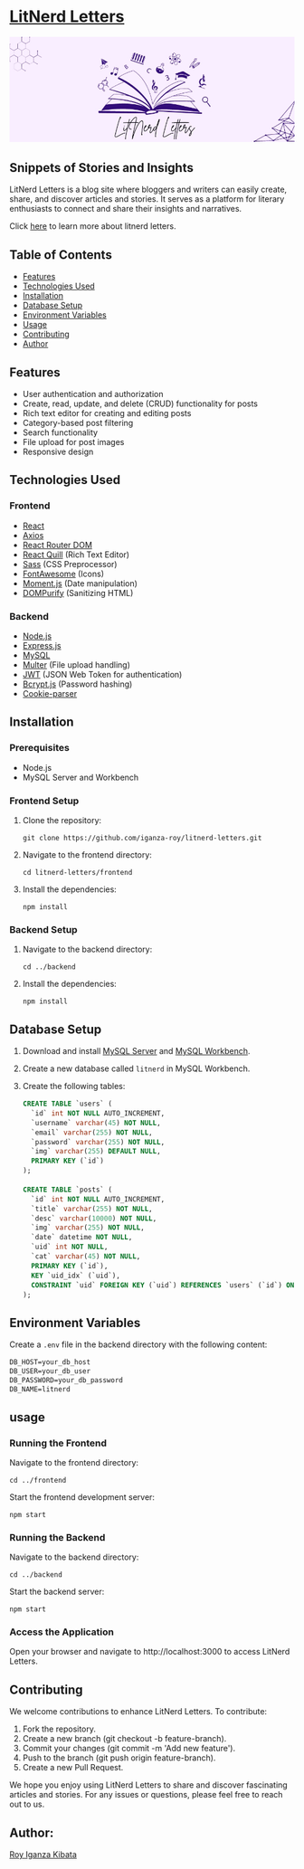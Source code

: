 # [LitNerd Letters](https://iganza-roy.github.io/Litnerd_letters-about/)

![cover](https://github.com/Iganza-roy/LitNerd_Letters/blob/main/frontend/public/cover_img.jpg)

## Snippets of Stories and Insights

LitNerd Letters is a blog site where bloggers and writers can easily create, share, and discover articles and stories. It serves as a platform for literary enthusiasts to connect and share their insights and narratives.

Click [here](https://iganza-roy.github.io/Litnerd_letters-about/) to learn more about litnerd letters.

## Table of Contents

- [Features](#features)
- [Technologies Used](#technologies-used)
- [Installation](#installation)
- [Database Setup](#database-setup)
- [Environment Variables](#environment-variables)
- [Usage](#usage)
- [Contributing](#contributing)
- [Author](#Author)

## Features

- User authentication and authorization
- Create, read, update, and delete (CRUD) functionality for posts
- Rich text editor for creating and editing posts
- Category-based post filtering
- Search functionality
- File upload for post images
- Responsive design

## Technologies Used

### Frontend

- [React](https://www.google.com/url?sa=t&source=web&cd=&cad=rja&uact=8&ved=2ahUKEwiN1e7p55yHAxWrRPEDHfIOCBoQFnoECAYQAQ&url=https%3A%2F%2Freact.dev%2F&usg=AOvVaw1tEjYYiD7LQlxO53dgjTHV&opi=89978449)
- [Axios](https://www.google.com/url?sa=t&rct=j&q=&esrc=s&source=web&cd=&cad=rja&uact=8&ved=2ahUKEwiR7YCI6JyHAxW6RPEDHUWZBw4QFnoECBQQAQ&url=https%3A%2F%2Fwww.npmjs.com%2Fpackage%2Faxios&usg=AOvVaw1qBY3XtHMePQgJzETxlPwf&opi=89978449)
- [React Router DOM](https://reactrouter.com/en/main)
- [React Quill](https://www.npmjs.com/package/react-quill) (Rich Text Editor)
- [Sass](https://www.google.com/url?sa=t&rct=j&q=&esrc=s&source=web&cd=&cad=rja&uact=8&ved=2ahUKEwigqtjL6JyHAxU_QvEDHcMZAocQFnoECAwQAQ&url=https%3A%2F%2Fsass-lang.com%2F&usg=AOvVaw0p_IRgLEbIPRGWtlW7Wph8&opi=89978449) (CSS Preprocessor)
- [FontAwesome](https://www.google.com/url?sa=t&rct=j&q=&esrc=s&source=web&cd=&cad=rja&uact=8&ved=2ahUKEwjI6tXS6JyHAxUIS_EDHQk9Dd4QFnoECBMQAQ&url=https%3A%2F%2Fcdnjs.com%2Flibraries%2Ffont-awesome&usg=AOvVaw1eImeVzSxU6O0cwRlj7cPq&opi=89978449) (Icons)
- [Moment.js](https://www.google.com/url?sa=t&rct=j&q=&esrc=s&source=web&cd=&cad=rja&uact=8&ved=2ahUKEwjrnJva6JyHAxWDSfEDHd3yCS8QFnoECB4QAQ&url=https%3A%2F%2Fwww.npmjs.com%2Fpackage%2Fmoment&usg=AOvVaw1y_GYQTJS_XrztceLnl8xO&opi=89978449) (Date manipulation)
- [DOMPurify](https://www.google.com/url?sa=t&rct=j&q=&esrc=s&source=web&cd=&cad=rja&uact=8&ved=2ahUKEwixqYTi6JyHAxWnSvEDHdN4CzMQFnoECAYQAQ&url=https%3A%2F%2Fwww.npmjs.com%2Fpackage%2Fdompurify&usg=AOvVaw3AtUzRgysEkHNPK2Jwp2vb&opi=89978449) (Sanitizing HTML)

### Backend

- [Node.js](https://www.google.com/url?sa=t&rct=j&q=&esrc=s&source=web&cd=&cad=rja&uact=8&ved=2ahUKEwiHqOX46JyHAxVeX_EDHZafAjkQFnoECAYQAQ&url=https%3A%2F%2Fnodejs.org%2Fen&usg=AOvVaw1dFXYHr5kNGMvANfSjX4lC&opi=89978449)
- [Express.js](https://expressjs.com/)
- [MySQL](https://www.google.com/url?sa=t&rct=j&q=&esrc=s&source=web&cd=&cad=rja&uact=8&ved=2ahUKEwiayNOC6ZyHAxVXQ_EDHW-gCv0QFnoECAYQAQ&url=https%3A%2F%2Fwww.mysql.com%2F&usg=AOvVaw20c6IrMAtNC1A9NZPsDpWW&opi=89978449)
- [Multer](https://www.google.com/url?sa=t&rct=j&q=&esrc=s&source=web&cd=&cad=rja&uact=8&ved=2ahUKEwipmpaH6ZyHAxVgSfEDHZ2IDSEQFnoECAYQAQ&url=https%3A%2F%2Fwww.npmjs.com%2Fpackage%2Fmulter&usg=AOvVaw1V0kwzYTbQYRL4I23cBqvn&opi=89978449) (File upload handling)
- [JWT](https://www.google.com/url?sa=t&rct=j&q=&esrc=s&source=web&cd=&cad=rja&uact=8&ved=2ahUKEwiBs5OM6ZyHAxXCQvEDHSZfBNoQFnoECEsQAQ&url=https%3A%2F%2Fwww.npmjs.com%2Fpackage%2Fjsonwebtoken&usg=AOvVaw0586jpaPZctseC_IrWlxQF&opi=89978449) (JSON Web Token for authentication)
- [Bcrypt.js](https://www.npmjs.com/package/bcryptjs) (Password hashing)
- [Cookie-parser](https://www.google.com/url?sa=t&rct=j&q=&esrc=s&source=web&cd=&cad=rja&uact=8&ved=2ahUKEwjT1ICX6ZyHAxXXSvEDHTX2Bq8QFnoECAYQAQ&url=https%3A%2F%2Fwww.npmjs.com%2Fpackage%2Fcookie-parser&usg=AOvVaw1cfYg8uKIjvVMt7Iyn-zba&opi=89978449)

## Installation

### Prerequisites

- Node.js
- MySQL Server and Workbench

### Frontend Setup

1. Clone the repository:

   ```ssh
   git clone https://github.com/iganza-roy/litnerd-letters.git
   ```

2. Navigate to the frontend directory:

   ```
   cd litnerd-letters/frontend
   ```

3. Install the dependencies:
   ```
   npm install
   ```

### Backend Setup

1. Navigate to the backend directory:

   ```
   cd ../backend
   ```

2. Install the dependencies:
   ```
   npm install
   ```

## Database Setup

1. Download and install [MySQL Server](https://dev.mysql.com/downloads/mysql/) and [MySQL Workbench](https://dev.mysql.com/downloads/workbench/).

2. Create a new database called `litnerd` in MySQL Workbench.

3. Create the following tables:

   ```sql
   CREATE TABLE `users` (
     `id` int NOT NULL AUTO_INCREMENT,
     `username` varchar(45) NOT NULL,
     `email` varchar(255) NOT NULL,
     `password` varchar(255) NOT NULL,
     `img` varchar(255) DEFAULT NULL,
     PRIMARY KEY (`id`)
   );

   CREATE TABLE `posts` (
     `id` int NOT NULL AUTO_INCREMENT,
     `title` varchar(255) NOT NULL,
     `desc` varchar(10000) NOT NULL,
     `img` varchar(255) NOT NULL,
     `date` datetime NOT NULL,
     `uid` int NOT NULL,
     `cat` varchar(45) NOT NULL,
     PRIMARY KEY (`id`),
     KEY `uid_idx` (`uid`),
     CONSTRAINT `uid` FOREIGN KEY (`uid`) REFERENCES `users` (`id`) ON DELETE CASCADE ON UPDATE CASCADE
   );
   ```

## Environment Variables

Create a `.env` file in the backend directory with the following content:

```env
DB_HOST=your_db_host
DB_USER=your_db_user
DB_PASSWORD=your_db_password
DB_NAME=litnerd
```

## usage

### Running the Frontend

Navigate to the frontend directory:

```
cd ../frontend
```

Start the frontend development server:

```
npm start
```

### Running the Backend

Navigate to the backend directory:

```
cd ../backend
```

Start the backend server:

```
npm start
```

### Access the Application

Open your browser and navigate to http://localhost:3000 to access LitNerd Letters.

## Contributing

We welcome contributions to enhance LitNerd Letters. To contribute:

1. Fork the repository.
2. Create a new branch (git checkout -b feature-branch).
3. Commit your changes (git commit -m 'Add new feature').
4. Push to the branch (git push origin feature-branch).
5. Create a new Pull Request.

We hope you enjoy using LitNerd Letters to share and discover fascinating articles and stories. For any issues or questions, please feel free to reach out to us.


## Author:

[Roy Iganza Kibata](https://github.com/Iganza-roy)
